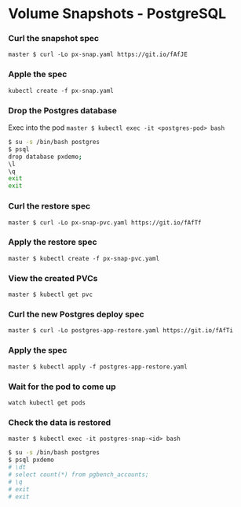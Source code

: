 # Volume Snapshots - PostgreSQL

### Curl the snapshot spec
`master $ curl -Lo px-snap.yaml https://git.io/fAfJE`

### Apple the spec
`kubectl create -f px-snap.yaml`

### Drop the Postgres database
Exec into the pod
`master $ kubectl exec -it <postgres-pod> bash`

```bash
$ su -s /bin/bash postgres
$ psql
drop database pxdemo;
\l
\q
exit
exit
```

### Curl the restore spec
`master $ curl -Lo px-snap-pvc.yaml https://git.io/fAfTf`

### Apply the restore spec
`master $ kubectl create -f px-snap-pvc.yaml`

### View the created PVCs
`master $ kubectl get pvc`

### Curl the new Postgres deploy spec
`master $ curl -Lo postgres-app-restore.yaml https://git.io/fAfTi`

### Apply the spec
`master $ kubectl apply -f postgres-app-restore.yaml`

### Wait for the pod to come up
`watch kubectl get pods`

### Check the data is restored
`master $ kubectl exec -it postgres-snap-<id> bash`

```bash
$ su -s /bin/bash postgres
$ psql pxdemo
# \dt
# select count(*) from pgbench_accounts;
# \q
# exit
# exit
```

